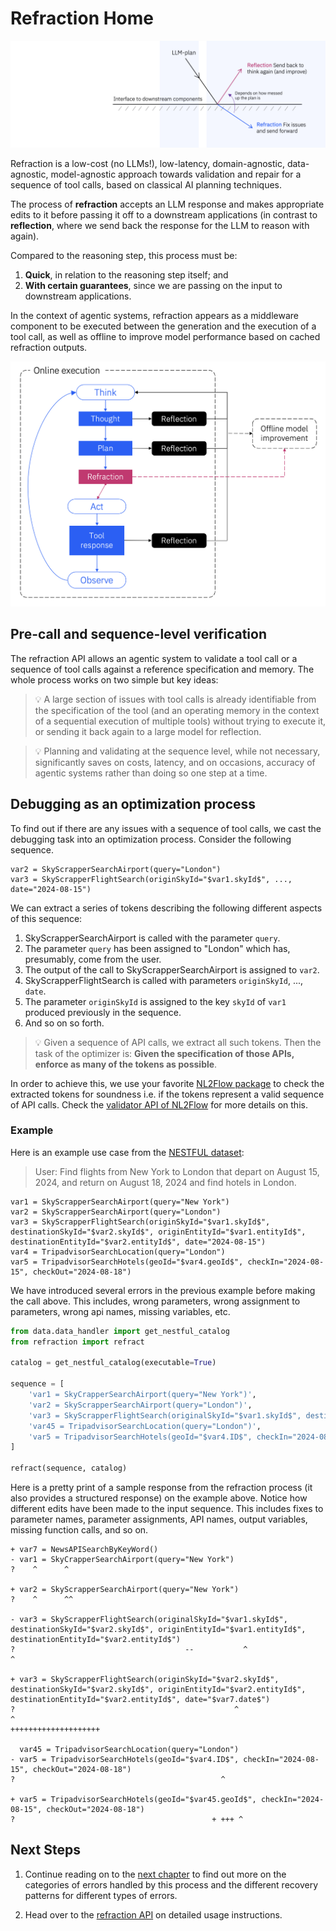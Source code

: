 # Refraction Home

![01115a12-5433-4a39-a970-9f33ffc13a67.png](assets%2F01115a12-5433-4a39-a970-9f33ffc13a67.png)

Refraction is a low-cost (no LLMs!), low-latency, domain-agnostic, data-agnostic, model-agnostic
approach towards validation and repair for a sequence of tool calls, based on classical AI planning techniques.

The process of **refraction** accepts an LLM response and makes appropriate
edits to it before passing it off to a downstream applications (in contrast to **reflection**,
where we send back the response for the LLM to reason with again).

Compared to the reasoning step, this process must be:

1. **Quick**, in relation to the reasoning step itself; and
2. **With certain guarantees**, since we are passing on the input to downstream applications.

In the context of agentic systems, refraction appears as a middleware component
to be executed between the generation and the execution of a tool call, as well as offline to
improve model performance based on cached refraction outputs.

![79f362b1-1fc1-4de1-b375-aaf1d3e08251.png](assets%2F79f362b1-1fc1-4de1-b375-aaf1d3e08251.png)

## Pre-call and sequence-level verification

The refraction API allows an agentic system to validate a tool call or a sequence of tool calls
against a reference specification and memory. The whole process works on two simple but key ideas:

> 💡 A large section of issues with tool calls is already identifiable from the specification of
the tool (and an operating memory in the context of a sequential execution of multiple tools) without trying
to execute it, or sending it back again to a large model for reflection.

> 💡 Planning and validating at the sequence level, while not necessary, significantly saves on costs,
latency, and on occasions, accuracy of agentic systems rather than doing so one step at a time.

## Debugging as an optimization process

To find out if there are any issues with a sequence of tool calls, we cast the debugging task
into an optimization process. Consider the following sequence.

```
var2 = SkyScrapperSearchAirport(query="London")
var3 = SkyScrapperFlightSearch(originSkyId="$var1.skyId$", ..., date="2024-08-15")
```

We can extract a series of tokens describing the following different aspects of this sequence:

1. SkyScrapperSearchAirport is called with the parameter `query`.
2. The parameter `query` has been assigned to "London" which has, presumably, come from the user.
3. The output of the call to SkyScrapperSearchAirport is assigned to `var2`.
4. SkyScrapperFlightSearch is called with parameters `originSkyId`, ..., `date`.
5. The parameter `originSkyId` is assigned to the key `skyId` of `var1` produced previously in the sequence.
6. And so on so forth.

> 💡 Given a sequence of API calls, we extract all such tokens. Then the task of the optimizer
is: **Given the specification of those APIs, enforce as many of the tokens as possible**.

In order to achieve this, we use your favorite [NL2Flow package](https://pypi.org/project/nl2flow) to
check the extracted tokens for soundness i.e. if the tokens represent a valid sequence of API calls.
Check the [validator API of NL2Flow](https://github.com/IBM/nl2flow/wiki/14.-Validator-API) for more details on this.

### Example

Here is an example use case from the [NESTFUL dataset](https://github.com/TathagataChakraborti/NESTFUL):

> User: Find flights from New York to London that depart on August 15, 2024, and return on August 18, 2024 and find hotels in London.

```
var1 = SkyScrapperSearchAirport(query="New York")
var2 = SkyScrapperSearchAirport(query="London")
var3 = SkyScrapperFlightSearch(originSkyId="$var1.skyId$", destinationSkyId="$var2.skyId$", originEntityId="$var1.entityId$", destinationEntityId="$var2.entityId$", date="2024-08-15")
var4 = TripadvisorSearchLocation(query="London")
var5 = TripadvisorSearchHotels(geoId="$var4.geoId$", checkIn="2024-08-15", checkOut="2024-08-18")
```

We have introduced several errors in the previous example
before making the call above. This includes, wrong parameters, wrong assignment to parameters,
wrong api names, missing variables, etc.

```python
from data.data_handler import get_nestful_catalog
from refraction import refract

catalog = get_nestful_catalog(executable=True)

sequence = [
    'var1 = SkyCrapperSearchAirport(query="New York")',
    'var2 = SkyScrapperSearchAirport(query="London")',
    'var3 = SkyScrapperFlightSearch(originalSkyId="$var1.skyId$", destinationSkyId="$var2.skyId$", originEntityId="$var1.entityId$", destinationEntityId="$var2.entityId$")',
    'var45 = TripadvisorSearchLocation(query="London")',
    'var5 = TripadvisorSearchHotels(geoId="$var4.ID$", checkIn="2024-08-15", checkOut="2024-08-18")',
]

refract(sequence, catalog)
```

Here is a pretty print of a sample response from the refraction process (it also provides a structured response)
on the example above. Notice how different edits have been made to the input sequence. This includes fixes to
parameter names, parameter assignments, API names, output variables, missing function calls, and so on.

```
+ var7 = NewsAPISearchByKeyWord()
- var1 = SkyCrapperSearchAirport(query="New York")
?    ^      ^

+ var2 = SkyScrapperSearchAirport(query="New York")
?    ^      ^^

- var3 = SkyScrapperFlightSearch(originalSkyId="$var1.skyId$", destinationSkyId="$var2.skyId$", originEntityId="$var1.entityId$", destinationEntityId="$var2.entityId$")
?                                      --           ^                                                               ^

+ var3 = SkyScrapperFlightSearch(originSkyId="$var2.skyId$", destinationSkyId="$var2.skyId$", originEntityId="$var2.entityId$", destinationEntityId="$var2.entityId$", date="$var7.date$")
?                                                 ^                                                               ^                                                  ++++++++++++++++++++

  var45 = TripadvisorSearchLocation(query="London")
- var5 = TripadvisorSearchHotels(geoId="$var4.ID$", checkIn="2024-08-15", checkOut="2024-08-18")
?                                              ^

+ var5 = TripadvisorSearchHotels(geoId="$var45.geoId$", checkIn="2024-08-15", checkOut="2024-08-18")
?                                            + +++ ^
```

## Next Steps

1. Continue reading on to the [next chapter](01.-Refraction-Examples.md) to find out more on the categories of errors handled by this process and the different recovery patterns for different types of errors.

2. Head over to the [refraction API](03.-The-Refraction-API-|-Tool-Calling.md) on detailed usage instructions.
